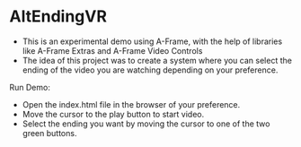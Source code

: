 # AltEndingVR

- This is an experimental demo using A-Frame, with the help of libraries like A-Frame Extras and A-Frame Video Controls
- The idea of this project was to create a system where you can select the ending of the video you are watching depending on your preference.

Run Demo:
- Open the index.html file in the browser of your preference.
- Move the cursor to the play button to start video.
- Select the ending you want by moving the cursor to one of the two green buttons.
